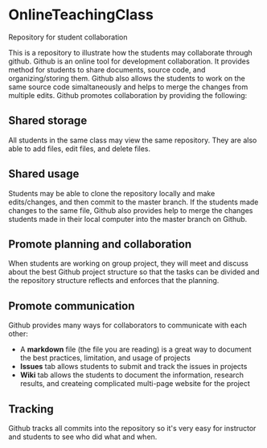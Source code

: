 # OnlineTeachingClass
Repository for student collaboration


This is a repository to illustrate how the students may collaborate through github. Github is an online tool for development collaboration. It provides method for students to share documents, source code, and organizing/storing them. Github also allows the students to work on the same source code simaltaneously and helps to merge the changes from multiple edits. Github promotes collaboration by providing the following:

## Shared storage
All students in the same class may view the same repository. They are also able to add files, edit files, and delete files. 

## Shared usage
Students may be able to clone the repository locally and make edits/changes, and then commit to the master branch. If the students made changes to the same file, Github also provides help to merge the changes students made in their local computer into the master branch on Github.

## Promote planning and collaboration
When students are working on group project, they will meet and discuss about the best Github project structure so that the tasks can be divided and the repository structure reflects and enforces that the planning.

## Promote communication
Github provides many ways for collaborators to communicate with each other:
* A __markdown__ file (the file you are reading) is a great way to document the best practices, limitation, and usage of projects
* __Issues__ tab allows students to submit and track the issues in projects 
* __Wiki__ tab allows the students to document the information, research results, and createing complicated multi-page website for the project

## Tracking
Github tracks all commits into the repository so it's very easy for instructor and students to see who did what and when.
